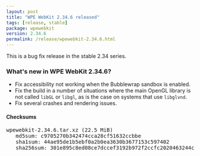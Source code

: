 ```yaml
---
layout: post
title: "WPE WebKit 2.34.6 released"
tags: [release, stable]
package: wpewebkit
version: 2.34.6
permalink: /release/wpewebkit-2.34.6.html
---
```


This is a bug fix release in the stable 2.34 series.

### What's new in WPE WebKit 2.34.6?

- Fix accessibility not working when the Bubblewrap sandbox is enabled.
- Fix the build in a number of situations where the main OpenGL library is
  not called `libGL` or `libgl`, as is the case on systems that use
  `libglvnd`.
- Fix several crashes and rendering issues.

#### Checksums

<pre>
wpewebkit-2.34.6.tar.xz (22.5 MiB)
   md5sum: c9705270b342474cca28cf51632ccbbe
   sha1sum: 44ae95de1b5ebf0a2b0ea3630b3677153c597402
   sha256sum: 301e895c8ed08ce7dccef3192b972f2ccfc2020463244c64069a636f2b05265f
</pre>
